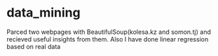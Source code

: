 # data_mining
Parced two webpages with BeautifulSoup(kolesa.kz and somon.tj) and recieved useful insights from them. Also I have done linear regression based on real data 
